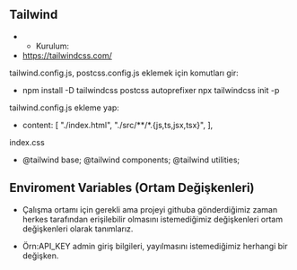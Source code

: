 ## Tailwind

- - Kurulum:
- https://tailwindcss.com/

tailwind.config.js, postcss.config.js eklemek için komutları gir:

- npm install -D tailwindcss postcss autoprefixer
  npx tailwindcss init -p

tailwind.config.js ekleme yap:

- content: [
  "./index.html",
  "./src/**/*.{js,ts,jsx,tsx}",
  ],

index.css

- @tailwind base;
  @tailwind components;
  @tailwind utilities;


## Enviroment Variables (Ortam Değişkenleri)

- Çalışma ortamı için gerekli ama projeyi githuba gönderdiğimiz zaman herkes tarafından erişilebilir olmasını istemediğimiz değişkenleri ortam değişkenleri olarak tanımlarız.

- Örn:API_KEY admin giriş bilgileri, yayılmasını istemediğimiz herhangi bir değişken.
